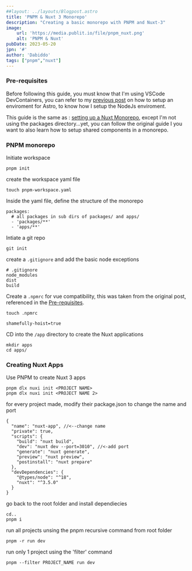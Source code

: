 ```yaml
---
##layout: ../layouts/Blogpost.astro
title: 'PNPM & Nuxt 3 Monorepo'
description: "Creating a basic monorepo with PNPM and Nuxt-3"
image:
    url: 'https://media.publit.io/file/pnpm_nuxt.png' 
    alt: 'PNPM & Nuxt'
pubDate: 2023-05-20
jpn: '#'
author: 'Dabiddo'
tags: ["pnpm","nuxt"]
---
```


### Pre-requisites
Before following this guide, you must know that I'm using VSCode DevContainers, you can refer to my [previous post](/blog/easy-astro-enviroment/) on how to setup an enviroment for Astro, to know how I setup the NodeJs enviroment.

This guide is the same as : [setting up a Nuxt Monorepo](https://vueschool.io/articles/vuejs-tutorials/scalable-nuxt-3-monorepos-with-pnpm-workspaces/), except I'm not using the packages directory...yet, you can follow the original guide I you want to also learn how to setup shared components in a monorepo.

### PNPM monorepo
Initiate workspace

`pnpm init`

create the workspace yaml file

`touch pnpm-workspace.yaml`

Inside the yaml file, define the structure of the monorepo

```
packages:
  # all packages in sub dirs of packages/ and apps/
  - 'packages/**'
  - 'apps/**'
```

Intiate a git repo

`git init`

create a `.gitignore` and add the basic node exceptions

```
# .gitignore
node_modules
dist
build
```

Create a `.npmrc` for vue compatibility, this was taken from the original post, referenced in the [Pre-requisites](#pre-requisites).

`touch .npmrc`

```
shamefully-hoist=true
```

CD into the `/app` directory to create the Nuxt applications
```
mkdir apps
cd apps/
```
### Creating Nuxt Apps
Use PNPM to create Nuxt 3 apps
```
pnpm dlx nuxi init <PROJECT NAME>
pnpm dlx nuxi init <PROJECT NAME 2>
```

for every project made, modify their package.json to change the name and port
```
{
  "name": "nuxt-app", //<--change name
  "private": true,
  "scripts": {
    "build": "nuxt build",
    "dev": "nuxt dev --port=3010", //<-add port
    "generate": "nuxt generate",
    "preview": "nuxt preview",
    "postinstall": "nuxt prepare"
  },
  "devDependencies": {
    "@types/node": "^18",
    "nuxt": "^3.5.0"
  }
}
```
go back to the root folder and install dependiecies
```
cd..
pnpm i
```

run all projects unsing the pnpm recursive command from root folder

`pnpm -r run dev`

run only 1 project using the 'filter' command

`pnpm --filter PROJECT_NAME run dev`